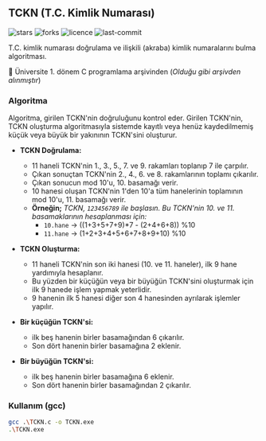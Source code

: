 ## TCKN (T.C. Kimlik Numarası)

![stars](https://img.shields.io/github/stars/myoluk/tckn)
![forks](https://img.shields.io/github/forks/myoluk/tckn)
![licence](https://img.shields.io/github/license/myoluk/tckn)
![last-commit](https://img.shields.io/github/last-commit/myoluk/tckn)

T.C. kimlik numarası doğrulama ve ilişkili (akraba) kimlik numaralarını bulma algoritması.

:beginner: Üniversite 1. dönem C programlama arşivinden (_Olduğu gibi arşivden alınmıştır_)

### Algoritma
Algoritma, girilen TCKN'nin doğruluğunu kontrol eder.
Girilen TCKN'nin, TCKN oluşturma algoritmasıyla sistemde kayıtlı veya henüz kaydedilmemiş küçük veya büyük bir yakınının TCKN'sini oluşturur.

- **TCKN Doğrulama:**
  - 11 haneli TCKN'nin 1., 3., 5., 7. ve 9. rakamları toplanıp 7 ile çarpılır.
  - Çıkan sonuçtan TCKN'nin 2., 4., 6. ve 8. rakamlarının toplamı çıkarılır.
  - Çıkan sonucun mod 10'u, 10. basamağı verir.
  - 10 hanesi oluşan TCKN'nin 1'den 10'a tüm hanelerinin toplamının mod 10'u, 11. basamağı verir.
  - **Örneğin;**	_TCKN, `123456789` ile başlasın. Bu TCKN'nin 10. ve 11. basamaklarının hesaplanması için:_
    - `10.hane` -> ((1\+3\+5\+7\+9)\*7 - (2\+4\+6\+8)) %10
    - `11.hane` -> (1+2+3+4+5+6+7+8+9+10) %10

- **TCKN Oluşturma:**
  - 11 haneli TCKN'nin son iki hanesi (10. ve 11. haneler), ilk 9 hane yardımıyla hesaplanır.
  - Bu yüzden bir küçüğün veya bir büyüğün TCKN'sini oluşturmak için ilk 9 hanede işlem yapmak yeterlidir.
  - 9 hanenin ilk 5 hanesi diğer son 4 hanesinden ayrılarak işlemler yapılır.

- **Bir küçüğün TCKN'si:**
  - ilk beş hanenin birler basamağından 6 çıkarılır.
  - Son dört hanenin birler basamağına 2 eklenir.

- **Bir büyüğün TCKN'si:**
  - ilk beş hanenin birler basamağına 6 eklenir.
  - Son dört hanenin birler basamağından 2 çıkarılır.


### Kullanım (gcc)
```sh
gcc .\TCKN.c -o TCKN.exe
.\TCKN.exe
```
